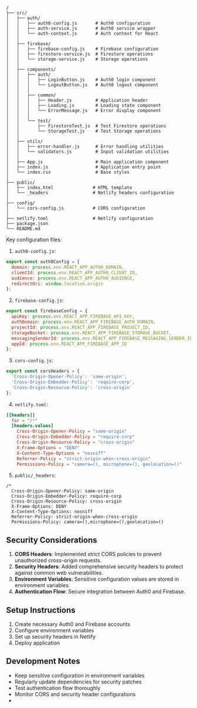 ```
/
├── src/
│   ├── auth/
│   │   ├── auth0-config.js       # Auth0 configuration
│   │   ├── auth-service.js       # Auth0 service wrapper
│   │   └── auth-context.js       # Auth context for React
│   │
│   ├── firebase/
│   │   ├── firebase-config.js    # Firebase configuration
│   │   ├── firestore-service.js  # Firestore operations
│   │   └── storage-service.js    # Storage operations
│   │
│   ├── components/
│   │   ├── auth/
│   │   │   ├── LoginButton.js    # Auth0 login component
│   │   │   └── LogoutButton.js   # Auth0 logout component
│   │   │
│   │   ├── common/
│   │   │   ├── Header.js         # Application header
│   │   │   ├── Loading.js        # Loading state component
│   │   │   └── ErrorMessage.js   # Error display component
│   │   │
│   │   └── test/
│   │       ├── FirestoreTest.js  # Test Firestore operations
│   │       └── StorageTest.js    # Test Storage operations
│   │
│   ├── utils/
│   │   ├── error-handler.js      # Error handling utilities
│   │   └── validators.js         # Input validation utilities
│   │
│   ├── App.js                    # Main application component
│   ├── index.js                  # Application entry point
│   └── index.css                 # Base styles
│
├── public/
│   ├── index.html               # HTML template
│   └── _headers                 # Netlify headers configuration
│
├── config/
│   └── cors-config.js           # CORS configuration
│
├── netlify.toml                 # Netlify configuration
├── package.json
└── README.md
```

Key configuration files:

1. `auth0-config.js`:
```javascript
export const auth0Config = {
  domain: process.env.REACT_APP_AUTH0_DOMAIN,
  clientId: process.env.REACT_APP_AUTH0_CLIENT_ID,
  audience: process.env.REACT_APP_AUTH0_AUDIENCE,
  redirectUri: window.location.origin
};
```

2. `firebase-config.js`:
```javascript
export const firebaseConfig = {
  apiKey: process.env.REACT_APP_FIREBASE_API_KEY,
  authDomain: process.env.REACT_APP_FIREBASE_AUTH_DOMAIN,
  projectId: process.env.REACT_APP_FIREBASE_PROJECT_ID,
  storageBucket: process.env.REACT_APP_FIREBASE_STORAGE_BUCKET,
  messagingSenderId: process.env.REACT_APP_FIREBASE_MESSAGING_SENDER_ID,
  appId: process.env.REACT_APP_FIREBASE_APP_ID
};
```

3. `cors-config.js`:
```javascript
export const corsHeaders = {
  'Cross-Origin-Opener-Policy': 'same-origin',
  'Cross-Origin-Embedder-Policy': 'require-corp',
  'Cross-Origin-Resource-Policy': 'cross-origin'
};
```

4. `netlify.toml`:
```toml
[[headers]]
  for = "/*"
  [headers.values]
    Cross-Origin-Opener-Policy = "same-origin"
    Cross-Origin-Embedder-Policy = "require-corp"
    Cross-Origin-Resource-Policy = "cross-origin"
    X-Frame-Options = "DENY"
    X-Content-Type-Options = "nosniff"
    Referrer-Policy = "strict-origin-when-cross-origin"
    Permissions-Policy = "camera=(), microphone=(), geolocation=()"
```

5. `public/_headers`:
```
/*
  Cross-Origin-Opener-Policy: same-origin
  Cross-Origin-Embedder-Policy: require-corp
  Cross-Origin-Resource-Policy: cross-origin
  X-Frame-Options: DENY
  X-Content-Type-Options: nosniff
  Referrer-Policy: strict-origin-when-cross-origin
  Permissions-Policy: camera=(),microphone=(),geolocation=()
```

## Security Considerations

1. **CORS Headers**: Implemented strict CORS policies to prevent unauthorized cross-origin requests.
2. **Security Headers**: Added comprehensive security headers to protect against common web vulnerabilities.
3. **Environment Variables**: Sensitive configuration values are stored in environment variables.
4. **Authentication Flow**: Secure integration between Auth0 and Firebase.

## Setup Instructions

1. Create necessary Auth0 and Firebase accounts
2. Configure environment variables
3. Set up security headers in Netlify
4. Deploy application

## Development Notes

- Keep sensitive configuration in environment variables
- Regularly update dependencies for security patches
- Test authentication flow thoroughly
- Monitor CORS and security header configurations
- 
